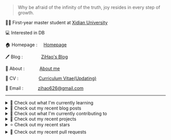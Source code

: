> Why be afraid of the infinity of the truth, joy resides in every step of growth.

🧑‍🎓 First-year master student at [Xidian University](https://www.xidian.edu.cn/)

💻 Interested in DB

🏠 Homepage : &nbsp;&nbsp;&nbsp;&nbsp;[Homepage](https://zihao256.github.io/ZiHao256.com/)

🖊️ Blog : &nbsp;&nbsp;&nbsp;&emsp;&emsp;&emsp;[ZiHao's Blog](https://zihao256.github.io/)

👤 About : &nbsp;&nbsp;&ensp;&emsp;&emsp;[About me](https://zihao256.github.io/about/)

📄 CV : &nbsp;&emsp;&emsp;&emsp;&emsp;[Curriculum Vitae(Updating)](https://zihao256.github.io/ZiHao256.com/Awesome_CV.pdf)

📮 Email : &emsp;&emsp;&emsp;[zihao626@gmail.com](mailto:zihao626@gmail.com)

---
<details>
<summary>
📓 Check out what I'm currently learning
</summary>

- [ ] CMU15-445(2023FALL)

  - [X] [Project#0: C++ Primer](https://zihao256.github.io/p/6fa5e9a2.html)
  - [X] Homework#1: SQL
  - [X] [Project#1: Buffer Pool Manager](https://zihao256.github.io/p/1c228cd6.html)
  - [X] Homework#2: Storage & Indexes
  - [X] [Project#2: Extendible Hash Index](https://zihao256.github.io/p/517dd8ea.html)

</details>

<details>
<summary>
📜 Check out my recent blog posts
</summary>

- [rustlings](https://zihao256.github.io/p/2acafc61.html) (5 months ago)
- [基于Actix-Web(Rust)和Vue的Web开发记录](https://zihao256.github.io/p/d028ccc3.html) (5 months ago)
- [Project#2: Extendible Hash Index](https://zihao256.github.io/p/517dd8ea.html) (6 months ago)
- [Extendible Hash Table](https://zihao256.github.io/p/76b71367.html) (6 months ago)
- [Project#1: Buffer Pool](https://zihao256.github.io/p/1c228cd6.html) (7 months ago)
</details>

<details>
<summary>
👷 Check out what I'm currently contributing to
</summary>

- [ZiHao256/Gallery](https://github.com/ZiHao256/Gallery) - 图床，存储博客上的图片 (today)
- [ZiHao256/ZiHao256.github.io](https://github.com/ZiHao256/ZiHao256.github.io) -  (4 months ago)
- [ZiHao256/P2P-Based_Document_Sharing_System](https://github.com/ZiHao256/P2P-Based_Document_Sharing_System) -  (4 months ago)
- [ZiHao256/InfoPlan](https://github.com/ZiHao256/InfoPlan) -  (5 months ago)
- [ZiHao256/ZiHao256.com](https://github.com/ZiHao256/ZiHao256.com) - Alex Ma&#39;s Profile (6 months ago)
</details>

<details>
<summary>
🌱 Check out my recent projects
</summary>

- [ZiHao256/P2P-Based_Document_Sharing_System](https://github.com/ZiHao256/P2P-Based_Document_Sharing_System) - 
- [ZiHao256/InfoPlan](https://github.com/ZiHao256/InfoPlan) - 
- [ZiHao256/BookManagementSystem](https://github.com/ZiHao256/BookManagementSystem) - XDU 3rd_term 程序设计实训
- [ZiHao256/Gallery](https://github.com/ZiHao256/Gallery) - 图床，存储博客上的图片
- [ZiHao256/Code](https://github.com/ZiHao256/Code) - Rust exercises
</details>

<details>
<summary>
⭐ Check out my recent stars
</summary>

- [greenplum-db/gpdb](https://github.com/greenplum-db/gpdb) - Greenplum Database - Massively Parallel PostgreSQL for Analytics. An open-source massively parallel data platform for analytics, machine learning and AI. (1 week ago)
- [cockroachdb/cockroach](https://github.com/cockroachdb/cockroach) - CockroachDB - the open source, cloud-native distributed SQL database. (1 week ago)
- [wzpan/BeamerStyleSlides](https://github.com/wzpan/BeamerStyleSlides) - 🌈Beamer风格的幻灯片模板集。包含了PowerPoint和Keynote两套格式。 (2 weeks ago)
- [d2l-ai/d2l-en](https://github.com/d2l-ai/d2l-en) - Interactive deep learning book with multi-framework code, math, and discussions. Adopted at 500 universities from 70 countries including Stanford, MIT, Harvard, and Cambridge. (3 weeks ago)
- [alefragnani/vscode-bookmarks](https://github.com/alefragnani/vscode-bookmarks) - Bookmarks Extension for Visual Studio Code (3 weeks ago)
</details>

<details>
<summary>
🔨 Check out my recent pull requests
</summary>

- [Fix comment typo in nlj_as_hash_join.cpp](https://github.com/cmu-db/bustub/pull/714) on [cmu-db/bustub](https://github.com/cmu-db/bustub) (2 days ago)
- [Fix typo in Chapter 15 Section 05. ](https://github.com/rust-lang/book/pull/3772) on [rust-lang/book](https://github.com/rust-lang/book) (5 months ago)
- [Fix the typo in the class TASK declaration in task.h: TASKS -&gt; TASK](https://github.com/yongwen/columbia/pull/3) on [yongwen/columbia](https://github.com/yongwen/columbia) (1 year ago)
- [Login](https://github.com/ZiHao256/vue_travelbooking/pull/1) on [ZiHao256/vue_travelbooking](https://github.com/ZiHao256/vue_travelbooking) (2 years ago)
</details>
